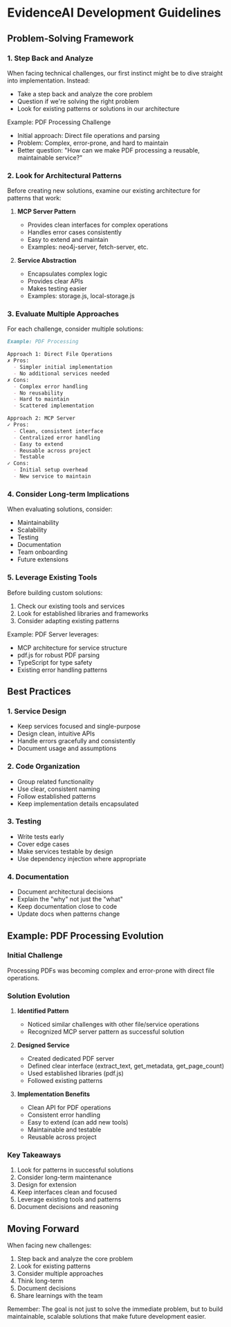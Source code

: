 # EvidenceAI Development Guidelines

## Problem-Solving Framework

### 1. Step Back and Analyze
When facing technical challenges, our first instinct might be to dive straight into implementation. Instead:
- Take a step back and analyze the core problem
- Question if we're solving the right problem
- Look for existing patterns or solutions in our architecture

Example: PDF Processing Challenge
- Initial approach: Direct file operations and parsing
- Problem: Complex, error-prone, and hard to maintain
- Better question: "How can we make PDF processing a reusable, maintainable service?"

### 2. Look for Architectural Patterns

Before creating new solutions, examine our existing architecture for patterns that work:

1. **MCP Server Pattern**
   - Provides clean interfaces for complex operations
   - Handles error cases consistently
   - Easy to extend and maintain
   - Examples: neo4j-server, fetch-server, etc.

2. **Service Abstraction**
   - Encapsulates complex logic
   - Provides clear APIs
   - Makes testing easier
   - Examples: storage.js, local-storage.js

### 3. Evaluate Multiple Approaches

For each challenge, consider multiple solutions:

```markdown
Example: PDF Processing

Approach 1: Direct File Operations
✗ Pros:
  - Simpler initial implementation
  - No additional services needed
✗ Cons:
  - Complex error handling
  - No reusability
  - Hard to maintain
  - Scattered implementation

Approach 2: MCP Server
✓ Pros:
  - Clean, consistent interface
  - Centralized error handling
  - Easy to extend
  - Reusable across project
  - Testable
✓ Cons:
  - Initial setup overhead
  - New service to maintain
```

### 4. Consider Long-term Implications

When evaluating solutions, consider:
- Maintainability
- Scalability
- Testing
- Documentation
- Team onboarding
- Future extensions

### 5. Leverage Existing Tools

Before building custom solutions:
1. Check our existing tools and services
2. Look for established libraries and frameworks
3. Consider adapting existing patterns

Example: PDF Server leverages:
- MCP architecture for service structure
- pdf.js for robust PDF parsing
- TypeScript for type safety
- Existing error handling patterns

## Best Practices

### 1. Service Design
- Keep services focused and single-purpose
- Design clean, intuitive APIs
- Handle errors gracefully and consistently
- Document usage and assumptions

### 2. Code Organization
- Group related functionality
- Use clear, consistent naming
- Follow established patterns
- Keep implementation details encapsulated

### 3. Testing
- Write tests early
- Cover edge cases
- Make services testable by design
- Use dependency injection where appropriate

### 4. Documentation
- Document architectural decisions
- Explain the "why" not just the "what"
- Keep documentation close to code
- Update docs when patterns change

## Example: PDF Processing Evolution

### Initial Challenge
Processing PDFs was becoming complex and error-prone with direct file operations.

### Solution Evolution
1. **Identified Pattern**
   - Noticed similar challenges with other file/service operations
   - Recognized MCP server pattern as successful solution

2. **Designed Service**
   - Created dedicated PDF server
   - Defined clear interface (extract_text, get_metadata, get_page_count)
   - Used established libraries (pdf.js)
   - Followed existing patterns

3. **Implementation Benefits**
   - Clean API for PDF operations
   - Consistent error handling
   - Easy to extend (can add new tools)
   - Maintainable and testable
   - Reusable across project

### Key Takeaways
1. Look for patterns in successful solutions
2. Consider long-term maintenance
3. Design for extension
4. Keep interfaces clean and focused
5. Leverage existing tools and patterns
6. Document decisions and reasoning

## Moving Forward

When facing new challenges:
1. Step back and analyze the core problem
2. Look for existing patterns
3. Consider multiple approaches
4. Think long-term
5. Document decisions
6. Share learnings with the team

Remember: The goal is not just to solve the immediate problem, but to build maintainable, scalable solutions that make future development easier.
